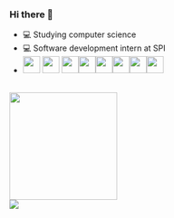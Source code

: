 ### Hi there 👋

- 💻 Studying computer science
- 💻 Software development intern at SPI
- <img height="30em" src="https://cdn.jsdelivr.net/gh/devicons/devicon@latest/icons/java/java-original.svg"/> <img height="30em" src="https://cdn.jsdelivr.net/gh/devicons/devicon@latest/icons/javascript/javascript-original.svg"/> <img height="30em" src="https://cdn.jsdelivr.net/gh/devicons/devicon@latest/icons/csharp/csharp-original.svg"/><img height="30em" src="https://cdn.jsdelivr.net/gh/devicons/devicon@latest/icons/c/c-original.svg"/><img height="30em" src="https://cdn.jsdelivr.net/gh/devicons/devicon@latest/icons/html5/html5-original-wordmark.svg"/><img height="30em" src="https://cdn.jsdelivr.net/gh/devicons/devicon@latest/icons/css3/css3-original-wordmark.svg"/><img height="30em" src="https://cdn.jsdelivr.net/gh/devicons/devicon@latest/icons/php/php-original.svg"/><img height="30em" src="https://cdn.jsdelivr.net/gh/devicons/devicon@latest/icons/nodejs/nodejs-original.svg"/>
<br>

  <img height="190em" src="https://github-readme-stats.vercel.app/api/top-langs/?username=guilhermewilias&layout=compact&langs_count=7&theme=yeblu"/>
  <!--<img height="160em" src="https://github-readme-stats.vercel.app/api?username=guilhermewilias&show_icons=true&theme=yeblu&include_all_commits=true&count_private=true&layout=compact"/>--!>

  
<div>
 <a href="https://www.linkedin.com/in/guilhermewilias/" target="_blank"><img src="https://img.shields.io/badge/-LinkedIn-%230077B5?style=for-the-badge&logo=linkedin&logoColor=white" target="_blank"></a> 
</div>



          


